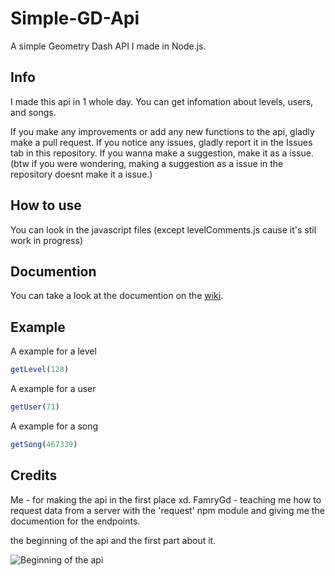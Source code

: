 # Simple-GD-Api
A simple Geometry Dash API I made in Node.js.

## Info
I made this api in 1 whole day. You can get infomation about levels, users, and songs.

If you make any improvements or add any new functions to the api, gladly make a pull request.
If you notice any issues, gladly report it in the Issues tab in this repository.
If you wanna make a suggestion, make it as a issue. (btw if you were wondering, making a suggestion as a issue in the repository doesnt make it a issue.)

## How to use
You can look in the javascript files (except levelComments.js cause it's stil work in progress)

## Documention
You can take a look at the documention on the [wiki](https://github.com/willycoffee/Simple-GD-Api/wiki).

## Example
A example for a level
```javascript
getLevel(128)
```

A example for a user
```javascript
getUser(71)
```

A example for a song
```javascript
getSong(467339)
```

## Credits
Me - for making the api in the first place xd.
FamryGd - teaching me how to request data from a server with the 'request' npm module and giving me the documention for the endpoints.


the beginning of the api and the first part about it.


![Beginning of the api](https://i.imgur.com/3EMX5UO.png)
